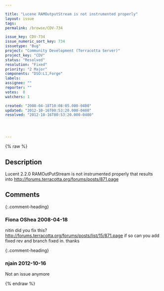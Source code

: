 ```yaml
---

title: "Lucene RAMOutputStream is not instrumented properly"
layout: issue
tags: 
permalink: /browse/CDV-734

issue_key: CDV-734
issue_numeric_sort_key: 734
issuetype: "Bug"
project: "Community Development (Terracotta Server)"
project_key: "CDV"
status: "Resolved"
resolution: "Fixed"
priority: "2 Major"
components: "DSO:L1,Forge"
labels: 
assignee: ""
reporter: ""
votes:  0
watchers: 1

created: "2008-04-18T10:08:05.000-0400"
updated: "2012-10-16T00:53:20.000-0400"
resolved: "2012-10-16T00:53:20.000-0400"




---
```


{% raw %}

## Description

<div markdown="1" class="description">

Lucent 2.2.0 RAMOutPutStream is not instrumented properly that results into http://forums.terracotta.org/forums/posts/871.page



</div>

## Comments


{:.comment-heading}
### **Fiona OShea** <span class="date">2008-04-18</span>

<div markdown="1" class="comment">

nitin did you fix this? http://forums.terracotta.org/forums/posts/list/15/871.page if so can you add fixed rev and branch fixed in. thanks

</div>


{:.comment-heading}
### **njain** <span class="date">2012-10-16</span>

<div markdown="1" class="comment">

Not an issue anymore

</div>



{% endraw %}
